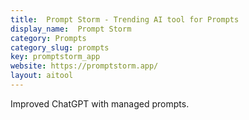 ```yaml
---
title:  Prompt Storm - Trending AI tool for Prompts
display_name:  Prompt Storm
category: Prompts
category_slug: prompts
key: promptstorm_app
website: https://promptstorm.app/
layout: aitool
---
```


Improved ChatGPT with managed prompts.
